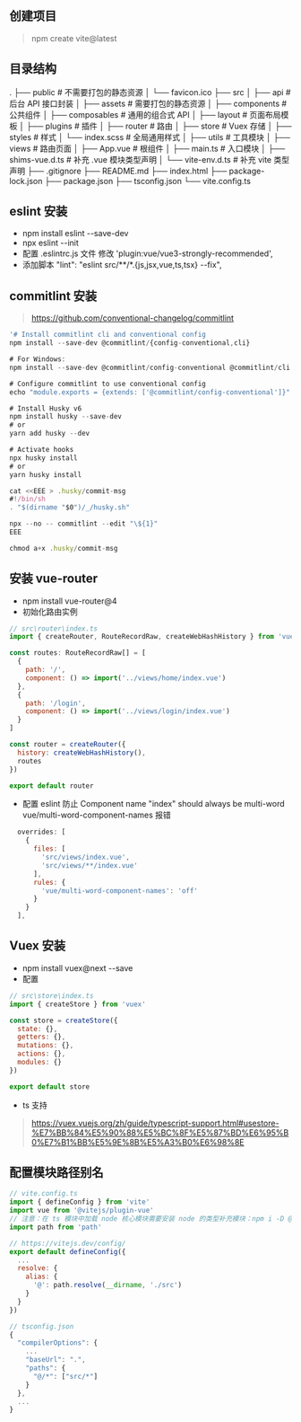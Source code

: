 ## 创建项目
> npm create vite@latest

## 目录结构
.
├── public                  # 不需要打包的静态资源
│   └── favicon.ico
├── src
│   ├── api                 # 后台 API 接口封装
│   ├── assets              # 需要打包的静态资源
│   ├── components          # 公共组件
│   ├── composables         # 通用的组合式 API
│   ├── layout              # 页面布局模板
│   ├── plugins             # 插件
│   ├── router              # 路由
│   ├── store               # Vuex 存储
│   ├── styles              # 样式
│     └── index.scss        # 全局通用样式
│   ├── utils               # 工具模块
│   ├── views               # 路由页面
│   ├── App.vue             # 根组件
│   ├── main.ts             # 入口模块
│   ├── shims-vue.d.ts      # 补充 .vue 模块类型声明
│   └── vite-env.d.ts       # 补充 vite 类型声明
├── .gitignore
├── README.md
├── index.html
├── package-lock.json
├── package.json
├── tsconfig.json
└── vite.config.ts

## eslint 安装

* npm install eslint --save-dev
* npx eslint --init
* 配置 .eslintrc.js 文件 修改 'plugin:vue/vue3-strongly-recommended',
* 添加脚本 "lint": "eslint src/**/*.{js,jsx,vue,ts,tsx} --fix",

## commitlint 安装
> https://github.com/conventional-changelog/commitlint

``` js
'# Install commitlint cli and conventional config
npm install --save-dev @commitlint/{config-conventional,cli}

# For Windows:
npm install --save-dev @commitlint/config-conventional @commitlint/cli

# Configure commitlint to use conventional config
echo "module.exports = {extends: ['@commitlint/config-conventional']}" > commitlint.config.js

# Install Husky v6
npm install husky --save-dev
# or
yarn add husky --dev

# Activate hooks
npx husky install
# or
yarn husky install

cat <<EEE > .husky/commit-msg
#!/bin/sh
. "$(dirname "$0")/_/husky.sh"

npx --no -- commitlint --edit "\${1}"
EEE

chmod a+x .husky/commit-msg
```
## 安装 vue-router

* npm install vue-router@4
* 初始化路由实例
``` js
// src\router\index.ts
import { createRouter, RouteRecordRaw, createWebHashHistory } from 'vue-router'

const routes: RouteRecordRaw[] = [
  {
    path: '/',
    component: () => import('../views/home/index.vue')
  },
  {
    path: '/login',
    component: () => import('../views/login/index.vue')
  }
]

const router = createRouter({
  history: createWebHashHistory(),
  routes
})

export default router
```
* 配置 eslint 防止  Component name "index" should always be multi-word  vue/multi-word-component-names 报错

``` js
  overrides: [
    {
      files: [
        'src/views/index.vue',
        'src/views/**/index.vue'
      ],
      rules: {
        'vue/multi-word-component-names': 'off'
      }
    }
  ],
```

## Vuex 安装

* npm install vuex@next --save
* 配置
``` js
// src\store\index.ts
import { createStore } from 'vuex'

const store = createStore({
  state: {},
  getters: {},
  mutations: {},
  actions: {},
  modules: {}
})

export default store
```
* ts 支持
> https://vuex.vuejs.org/zh/guide/typescript-support.html#usestore-%E7%BB%84%E5%90%88%E5%BC%8F%E5%87%BD%E6%95%B0%E7%B1%BB%E5%9E%8B%E5%A3%B0%E6%98%8E

## 配置模块路径别名

``` js
// vite.config.ts
import { defineConfig } from 'vite'
import vue from '@vitejs/plugin-vue'
// 注意：在 ts 模块中加载 node 核心模块需要安装 node 的类型补充模块：npm i -D @types/node
import path from 'path'

// https://vitejs.dev/config/
export default defineConfig({
  ...
  resolve: {
    alias: {
      '@': path.resolve(__dirname, './src')
    }
  }
})
```

``` js
// tsconfig.json
{
  "compilerOptions": {
    ...
    "baseUrl": ".",
    "paths": {
      "@/*": ["src/*"]
    }
  },
  ...
}

```



